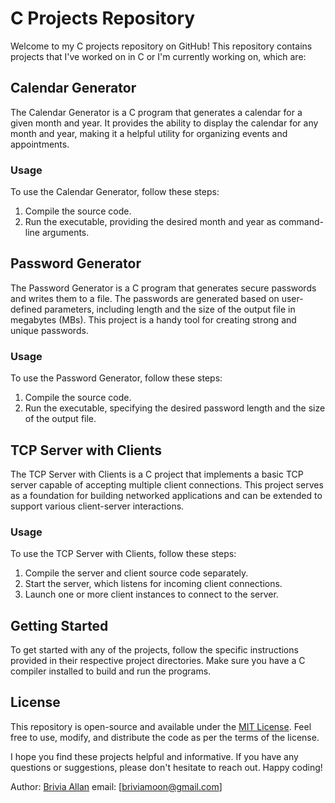 # C Projects Repository

Welcome to my C projects repository on GitHub! This repository contains projects that I've worked on in C or I'm currently working on, which are:

## Calendar Generator

The Calendar Generator is a C program that generates a calendar for a given month and year. It provides the ability to display the calendar for any month and year, making it a helpful utility for organizing events and appointments.

### Usage

To use the Calendar Generator, follow these steps:

1. Compile the source code.
2. Run the executable, providing the desired month and year as command-line arguments.

## Password Generator

The Password Generator is a C program that generates secure passwords and writes them to a file. The passwords are generated based on user-defined parameters, including length and the size of the output file in megabytes (MBs). This project is a handy tool for creating strong and unique passwords.

### Usage

To use the Password Generator, follow these steps:

1. Compile the source code.
2. Run the executable, specifying the desired password length and the size of the output file.

## TCP Server with Clients

The TCP Server with Clients is a C project that implements a basic TCP server capable of accepting multiple client connections. This project serves as a foundation for building networked applications and can be extended to support various client-server interactions.

### Usage

To use the TCP Server with Clients, follow these steps:

1. Compile the server and client source code separately.
2. Start the server, which listens for incoming client connections.
3. Launch one or more client instances to connect to the server.

## Getting Started

To get started with any of the projects, follow the specific instructions provided in their respective project directories. Make sure you have a C compiler installed to build and run the programs.

## License

This repository is open-source and available under the [MIT License](LICENSE). Feel free to use, modify, and distribute the code as per the terms of the license.

I hope you find these projects helpful and informative. If you have any questions or suggestions, please don't hesitate to reach out. Happy coding!

Author: [Brivia Allan](https://github.com/briviamoon)
email: [briviamoon@gmail.com]
